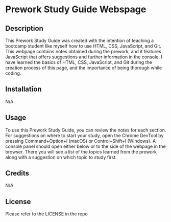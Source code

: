 # Prework Study Guide Webspage

## Description

This Prework Study Guide was created with the intention of teaching a bootcamp student like myself how to use HTML, CSS, JavaScript, and Git. 
This webpage contains notes obtained during the prework, and it features JavaScript that offers suggestions and further information in the console.
I have learned the basics of HTML, CSS, JavaScript, and Git during the creation process of this page, and the importance of being thorough while coding. 

## Installation

N/A

## Usage

To use this Prework Study Guide, you can review the notes for each section. For suggestions on where to start your study, open the Chrome DevTool by pressing Command+Option+I (macOS) or Control+Shift+I (Windows). A console panel should open either below or to the side of the webpage in the browser. There you will see a list of the topics learned from the prework along with a suggestion on which topic to study first.

## Credits

N/A

## License

Please refer to the LICENSE in the repo
